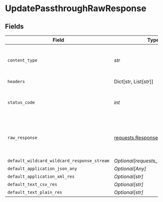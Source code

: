 # UpdatePassthroughRawResponse


## Fields

| Field                                                                                 | Type                                                                                  | Required                                                                              | Description                                                                           |
| ------------------------------------------------------------------------------------- | ------------------------------------------------------------------------------------- | ------------------------------------------------------------------------------------- | ------------------------------------------------------------------------------------- |
| `content_type`                                                                        | *str*                                                                                 | :heavy_check_mark:                                                                    | HTTP response content type for this operation                                         |
| `headers`                                                                             | Dict[str, List[*str*]]                                                                | :heavy_check_mark:                                                                    | N/A                                                                                   |
| `status_code`                                                                         | *int*                                                                                 | :heavy_check_mark:                                                                    | HTTP response status code for this operation                                          |
| `raw_response`                                                                        | [requests.Response](https://requests.readthedocs.io/en/latest/api/#requests.Response) | :heavy_check_mark:                                                                    | Raw HTTP response; suitable for custom response parsing                               |
| `default_wildcard_wildcard_response_stream`                                           | *Optional[requests_http.Response]*                                                    | :heavy_minus_sign:                                                                    | Successful                                                                            |
| `default_application_json_any`                                                        | *Optional[Any]*                                                                       | :heavy_minus_sign:                                                                    | Successful                                                                            |
| `default_application_xml_res`                                                         | *Optional[str]*                                                                       | :heavy_minus_sign:                                                                    | Successful                                                                            |
| `default_text_csv_res`                                                                | *Optional[str]*                                                                       | :heavy_minus_sign:                                                                    | Successful                                                                            |
| `default_text_plain_res`                                                              | *Optional[str]*                                                                       | :heavy_minus_sign:                                                                    | Successful                                                                            |